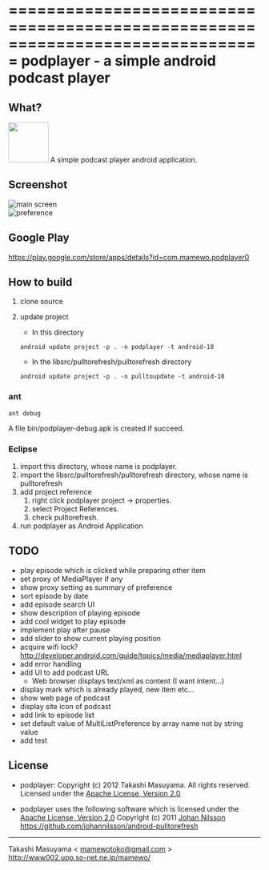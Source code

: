 ===============================================================================
podplayer - a simple android podcast player
===============================================================================

What?
----------
<img src="https://github.com/mamewotoko/podplayer/raw/pullupdate/res/drawable-hdpi/ic_launcher.png" width="80" height="80">
A simple podcast player android application.

Screenshot
----------
![main screen](https://github.com/mamewotoko/podplayer/raw/pullupdate/doc/mainscreen.png)    
![preference](https://github.com/mamewotoko/podplayer/raw/pullupdate/doc/preference.png)

Google Play
------------
https://play.google.com/store/apps/details?id=com.mamewo.podplayer0

How to build
------------
1. clone source
2. update project
    * In this directory

     `android update project -p . -n podplayer -t android-10`
    * In the libsrc/pulltorefresh/pulltorefresh directory

     `android update project -p . -n pulltoupdate -t android-10`
### ant

    ant debug
A file bin/podplayer-debug.apk is created if succeed.

### Eclipse
1. import this directory, whose name is podplayer.
2. import the libsrc/pulltorefresh/pulltorefresh directory, whose name is pulltorefresh
3. add project reference
    1. right click podplayer project -> properties. 
    2. select Project References. 
    3. check pulltorefresh. 
4. run podplayer as Android Application

TODO
----------
* play episode which is clicked while preparing other item
* set proxy of MediaPlayer if any
* show proxy setting as summary of preference
* sort episode by date
* add episode search UI
* show description of playing episode
* add cool widget to play episode
* implement play after pause
* add slider to show current playing position
* acquire wifi lock?
http://developer.android.com/guide/topics/media/mediaplayer.html
* add error handling
* add UI to add podcast URL
    * Web browser displays text/xml as content (I want intent...)
* display mark which is already played, new item etc...
* show web page of podcast
* display site icon of podcast
* add link to episode list
* set default value of MultiListPreference by array name not by string value
* add test

License
----------
* podplayer: Copyright (c) 2012 Takashi Masuyama. All rights reserved. 
Licensed under the [Apache License, Version 2.0](http://www.apache.org/licenses/LICENSE-2.0.html)

* podplayer uses the following software which is licensed under the 
[Apache License, Version 2.0](http://www.apache.org/licenses/LICENSE-2.0.html)
Copyright (c) 2011 [Johan Nilsson](http://markupartist.com)
https://github.com/johannilsson/android-pulltorefresh

----
Takashi Masuyama < mamewotoko@gmail.com >  
http://www002.upp.so-net.ne.jp/mamewo/
